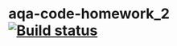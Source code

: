 # aqa-code-homework_2 [![Build status](https://ci.appveyor.com/api/projects/status/cndt0c67rs5cgy9c?svg=true)](https://ci.appveyor.com/project/Sm1le63/aqa-code-homework-2)
